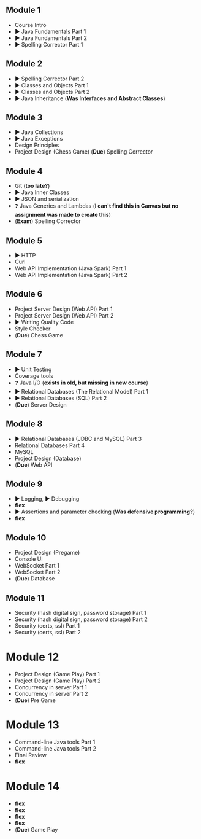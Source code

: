## Module 1

- Course Intro
- ▶ Java Fundamentals Part 1
- ▶ Java Fundamentals Part 2
- ▶ Spelling Corrector Part 1

## Module 2

- ▶ Spelling Corrector Part 2
- ▶ Classes and Objects Part 1
- ▶ Classes and Objects Part 2
- ▶ Java Inheritance (**Was Interfaces and Abstract Classes**)

## Module 3

- ▶ Java Collections
- ▶ Java Exceptions
- Design Principles
- Project Design (Chess Game)
  (**Due**) Spelling Corrector

## Module 4

- Git (**too late?**)
- ▶ Java Inner Classes
- ▶ JSON and serialization
- ❓ Java Generics and Lambdas (**I can't find this in Canvas but no assignment was made to create this**)
- (**Exam**) Spelling Corrector

## Module 5

- ▶ HTTP
- Curl
- Web API Implementation (Java Spark) Part 1
- Web API Implementation (Java Spark) Part 2

## Module 6

- Project Server Design (Web API) Part 1
- Project Server Design (Web API) Part 2
- ▶ Writing Quality Code
- Style Checker
- (**Due**) Chess Game

## Module 7

- ▶ Unit Testing
- Coverage tools
- ❓ Java I/O (**exists in old, but missing in new course**)
- ▶ Relational Databases (The Relational Model) Part 1
- ▶ Relational Databases (SQL) Part 2
- (**Due**) Server Design

## Module 8

- ▶ Relational Databases (JDBC and MySQL) Part 3
- Relational Databases Part 4
- MySQL
- Project Design (Database)
- (**Due**) Web API

## Module 9

- ▶ Logging, ▶ Debugging
- **flex**
- ▶ Assertions and parameter checking (**Was defensive programming?**)
- **flex**

## Module 10

- Project Design (Pregame)
- Console UI
- WebSocket Part 1
- WebSocket Part 2
- (**Due**) Database

## Module 11

- Security (hash digital sign, password storage) Part 1
- Security (hash digital sign, password storage) Part 2
- Security (certs, ssl) Part 1
- Security (certs, ssl) Part 2

# Module 12

- Project Design (Game Play) Part 1
- Project Design (Game Play) Part 2
- Concurrency in server Part 1
- Concurrency in server Part 2
- (**Due**) Pre Game

# Module 13

- Command-line Java tools Part 1
- Command-line Java tools Part 2
- Final Review
- **flex**

# Module 14

- **flex**
- **flex**
- **flex**
- **flex**
- (**Due**) Game Play
